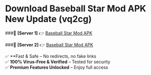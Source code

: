 # Download Baseball Star Mod APK New Update (vq2cg)  



###🔹 **[Server 1]** 👉 [Baseball Star Mod APK](https://apkcomod.com?title=Baseball_Star_Mod_APK) 

###🔹 **[Server 2]** 👉 [Baseball Star Mod APK](https://apkcomod.com?title=Baseball_Star_Mod_APK)  

✅ **Fast & Safe – No redirects, no fake links  
✅ **100% Virus-Free & Verified** – Tested for security  
✅ **Premium Features Unlocked** – Enjoy full access  


